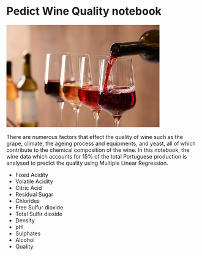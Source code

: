 # Pedict Wine Quality notebook

![Wine](_images/wine-image-0.jpg)

There are numerous factors that effect the quality of wine such as the grape, climate, the ageing process and equipments, and yeast, all of which contribute to the chemical composition of the wine. In this notebook, the wine data which accounts for 15% of the total Portuguese production is analysed to predict the quality using Multiple Linear Regression.

* Fixed Acidity
* Volatile Acidity
* Citric Acid
* Residual Sugar
* Chlorides
* Free Sulfur dioxide
* Total Sulfir dioxide
* Density
* pH
* Sulphates
* Alcohol
* Quality

